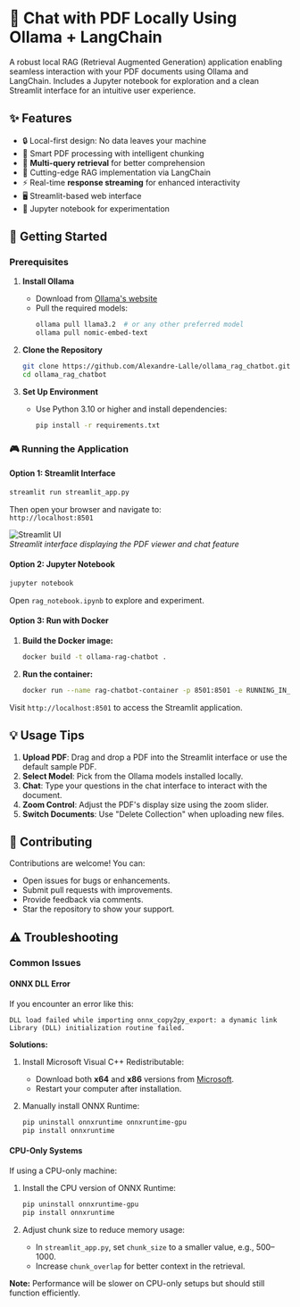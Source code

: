 # 🤖 Chat with PDF Locally Using Ollama + LangChain

A robust local RAG (Retrieval Augmented Generation) application enabling seamless interaction with your PDF documents using Ollama and LangChain. Includes a Jupyter notebook for exploration and a clean Streamlit interface for an intuitive user experience.

## ✨ Features

- 🔒 Local-first design: No data leaves your machine  
- 📄 Smart PDF processing with intelligent chunking  
- 🧠 **Multi-query retrieval** for better comprehension  
- 🎯 Cutting-edge RAG implementation via LangChain  
- ⚡ Real-time **response streaming** for enhanced interactivity  
- 🖥️ Streamlit-based web interface  
- 📓 Jupyter notebook for experimentation  

## 🚀 Getting Started

### Prerequisites

1. **Install Ollama**
   - Download from [Ollama's website](https://ollama.ai)
   - Pull the required models:  
     ```bash
     ollama pull llama3.2  # or any other preferred model  
     ollama pull nomic-embed-text  
     ```

2. **Clone the Repository**
   ```bash
   git clone https://github.com/Alexandre-Lalle/ollama_rag_chatbot.git
   cd ollama_rag_chatbot
   ```

3. **Set Up Environment**
   - Use Python 3.10 or higher and install dependencies:
     ```bash
     pip install -r requirements.txt
     ```

### 🎮 Running the Application

#### Option 1: Streamlit Interface
```bash
streamlit run streamlit_app.py
```
Then open your browser and navigate to:  
`http://localhost:8501`

![Streamlit UI](st_app_ui.png)  
*Streamlit interface displaying the PDF viewer and chat feature*  

#### Option 2: Jupyter Notebook
```bash
jupyter notebook
```
Open `rag_notebook.ipynb` to explore and experiment.

#### Option 3: Run with Docker
1. **Build the Docker image:**
   ```bash
   docker build -t ollama-rag-chatbot .
   ```

2. **Run the container:**
   ```bash
   docker run --name rag-chatbot-container -p 8501:8501 -e RUNNING_IN_DOCKER=true ollama-rag-chatbot
   ```

Visit `http://localhost:8501` to access the Streamlit application.


## 💡 Usage Tips

1. **Upload PDF**: Drag and drop a PDF into the Streamlit interface or use the default sample PDF.  
2. **Select Model**: Pick from the Ollama models installed locally.  
3. **Chat**: Type your questions in the chat interface to interact with the document.  
4. **Zoom Control**: Adjust the PDF's display size using the zoom slider.  
5. **Switch Documents**: Use "Delete Collection" when uploading new files.


## 🤝 Contributing

Contributions are welcome! You can:  
- Open issues for bugs or enhancements.  
- Submit pull requests with improvements.  
- Provide feedback via comments.  
- Star the repository to show your support.  


## ⚠️ Troubleshooting

### Common Issues

#### ONNX DLL Error  
If you encounter an error like this:  
```
DLL load failed while importing onnx_copy2py_export: a dynamic link Library (DLL) initialization routine failed.
```

**Solutions:**  
1. Install Microsoft Visual C++ Redistributable:  
   - Download both **x64** and **x86** versions from [Microsoft](https://learn.microsoft.com/en-us/cpp/windows/latest-supported-vc-redist).  
   - Restart your computer after installation.

2. Manually install ONNX Runtime:  
   ```bash
   pip uninstall onnxruntime onnxruntime-gpu  
   pip install onnxruntime
   ```

#### CPU-Only Systems  
If using a CPU-only machine:  

1. Install the CPU version of ONNX Runtime:  
   ```bash
   pip uninstall onnxruntime-gpu  
   pip install onnxruntime
   ```

2. Adjust chunk size to reduce memory usage:  
   - In `streamlit_app.py`, set `chunk_size` to a smaller value, e.g., 500–1000.  
   - Increase `chunk_overlap` for better context in the retrieval.

**Note:** Performance will be slower on CPU-only setups but should still function efficiently.

